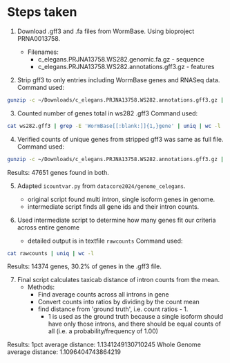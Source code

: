 # Steps taken

1. Download .gff3 and .fa files from WormBase. Using bioproject PRNA0013758.
    - Filenames:
        - c_elegans.PRJNA13758.WS282.genomic.fa.gz - sequence
        - c_elegans.PRJNA13758.WS282.annotations.gff3.gz - features

2. Strip gff3 to only entries including WormBase genes and RNASeq data.
Command used:
```bash
gunzip -c ~/Downloads/c_elegans.PRJNA13758.WS282.annotations.gff3.gz | grep -E 'WormBase|RNASeq' > ws282.gff3
```
3. Counted number of genes total in ws282 .gff3
Command used:
```bash
cat ws282.gff3 | grep -E 'WormBase[[:blank:]]{1,}gene' | uniq | wc -l
```
4. Verified counts of unique genes from stripped gff3 was same as full file.
Command used:
```bash
gunzip -c ~/Downloads/c_elegans.PRJNA13758.WS282.annotations.gff3.gz | grep -E 'WormBase[[:blank:]]{1,}gene' | uniq | wc -l
```
Results: 47651 genes found in both.

5. Adapted `icountvar.py` from `datacore2024/genome_celegans`.
    - original script found multi intron, single isoform genes in genome.
    - intermediate script finds all gene ids and their intron counts.
    
6. Used intermediate script to determine how many genes fit our criteria across entire genome
    - detailed output is in textfile `rawcounts`
Command used:
```bash
cat rawcounts | uniq | wc -l
```
Results: 14374 genes, 30.2% of genes in the .gff3 file.

7. Final script calculates taxicab distance of intron counts from the mean.
    - Methods:
        - Find average counts across all introns in gene
        - Convert counts into ratios by dividing by the count mean
        - find distance from 'ground truth', i.e. count ratios - 1.
            - 1 is used as the ground truth because a single isoform should have only those introns, and there should be equal counts of all (i.e. a probability/frequency of 1.00)

Results:
1pct average distance: 1.1341249130710245
Whole Genome average distance: 1.1096404743864219
